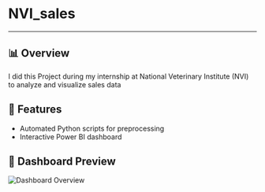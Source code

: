 # NVI_sales
---
## 📊 Overview
I did this Project during my internship at National Veterinary Institute (NVI) to analyze and visualize sales data

## 🚀 Features
- Automated Python scripts for preprocessing
- Interactive Power BI dashboard

## 📸 Dashboard Preview
![Dashboard Overview](/Screenshot_15-9-2025_122021.jpeg)
